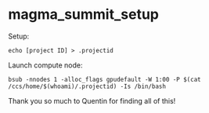 # magma_summit_setup
Setup:
```
echo [project ID] > .projectid
```

Launch compute node:
```
bsub -nnodes 1 -alloc_flags gpudefault -W 1:00 -P $(cat /ccs/home/$(whoami)/.projectid) -Is /bin/bash
```

Thank you so much to Quentin for finding all of this!
